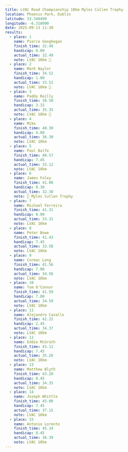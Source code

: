 ```yaml
---
title: LVAC Road Championship 10km Myles Cullen Trophy
location: Phoenix Park, Dublin
latitude: 53.348499
longitude: -6.318000
date: 2025-09-13 11:30
results:
  - place: 1
    name: Pierce Geoghegan
    finish_time: 32.49
    handicap: 0.00
    actual_time: 32.49
    note: LVAC 10km 🥇
  - place: 2
    name: Mark Naylor
    finish_time: 34.52
    handicap: 1.00
    actual_time: 33.52
    note: LVAC 10km 🥈
  - place: 3
    name: Paddy Reilly
    finish_time: 38.50
    handicap: 3.15
    actual_time: 35.35
    note: LVAC 10km 🥉
  - place: 4
    name: Mike
    finish_time: 40.30
    handicap: 4.00
    actual_time: 36.30
    note: LVAC 10km
  - place: 5
    name: Paul Balfe
    finish_time: 40.57
    handicap: 7.45
    actual_time: 33.12
    note: LVAC 10km
  - place: 6
    name: James Foley
    finish_time: 41.08
    handicap: 8.30
    actual_time: 32.38
    note: 🥇 Myles Cullen Trophy
  - place: 7
    name: Michael Ferreira
    finish_time: 41.31
    handicap: 8.00
    actual_time: 33.31
    note: LVAC 10km
  - place: 8
    name: Peter Bowe
    finish_time: 41.43
    handicap: 7.45
    actual_time: 33.58
    note: LVAC 10km
  - place: 9
    name: Cormac Long
    finish_time: 41.56
    handicap: 7.00
    actual_time: 34.56
    note: LVAC 10km
  - place: 10
    name: Tom O'Connor
    finish_time: 41.59
    handicap: 7.00
    actual_time: 34.59
    note: LVAC 10km
  - place: 11
    name: Alejandro Cavallo
    finish_time: 42.22
    handicap: 2.45
    actual_time: 34.37
    note: LVAC 10km
  - place: 12
    name: Eddie McGrath
    finish_time: 43.11
    handicap: 7.45
    actual_time: 35.26
    note: LVAC 10km
  - place: 13
    name: Matthew Blyth
    finish_time: 43.20
    handicap: 8.45
    actual_time: 34.35
    note: LVAC 10km
  - place: 14
    name: Joseph Whittle
    finish_time: 45.00
    handicap: 7.45
    actual_time: 37.15
    note: LVAC 10km
  - place: 15
    name: Antonio Lorente
    finish_time: 45.34
    handicap: 8.45
    actual_time: 36.39
    note: LVAC 10km
---
```

